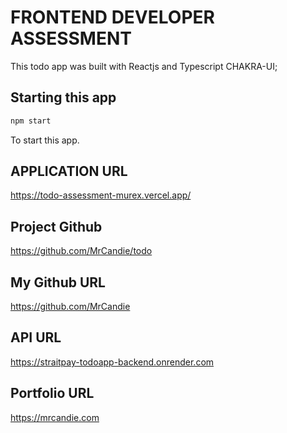 # FRONTEND DEVELOPER ASSESSMENT

This todo app was built with Reactjs and Typescript CHAKRA-UI;

## Starting this app

```js
npm start
```

To start this app.

## APPLICATION URL

https://todo-assessment-murex.vercel.app/

## Project Github

https://github.com/MrCandie/todo

## My Github URL

https://github.com/MrCandie

## API URL

https://straitpay-todoapp-backend.onrender.com

## Portfolio URL

https://mrcandie.com
